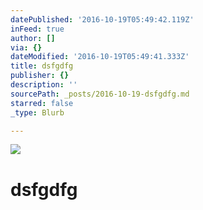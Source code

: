 ```yaml
---
datePublished: '2016-10-19T05:49:42.119Z'
inFeed: true
author: []
via: {}
dateModified: '2016-10-19T05:49:41.333Z'
title: dsfgdfg
publisher: {}
description: ''
sourcePath: _posts/2016-10-19-dsfgdfg.md
starred: false
_type: Blurb

---
```

![](https://the-grid-user-content.s3-us-west-2.amazonaws.com/143149a6-588d-4599-9b6d-19b0fc0a65fd.jpg)

# dsfgdfg